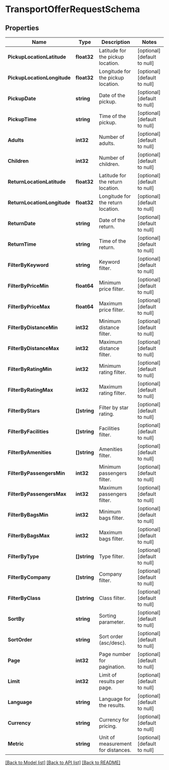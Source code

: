 # TransportOfferRequestSchema

## Properties
Name | Type | Description | Notes
------------ | ------------- | ------------- | -------------
**PickupLocationLatitude** | **float32** | Latitude for the pickup location. | [optional] [default to null]
**PickupLocationLongitude** | **float32** | Longitude for the pickup location. | [optional] [default to null]
**PickupDate** | **string** | Date of the pickup. | [optional] [default to null]
**PickupTime** | **string** | Time of the pickup. | [optional] [default to null]
**Adults** | **int32** | Number of adults. | [optional] [default to null]
**Children** | **int32** | Number of children. | [optional] [default to null]
**ReturnLocationLatitude** | **float32** | Latitude for the return location. | [optional] [default to null]
**ReturnLocationLongitude** | **float32** | Longitude for the return location. | [optional] [default to null]
**ReturnDate** | **string** | Date of the return. | [optional] [default to null]
**ReturnTime** | **string** | Time of the return. | [optional] [default to null]
**FilterByKeyword** | **string** | Keyword filter. | [optional] [default to null]
**FilterByPriceMin** | **float64** | Minimum price filter. | [optional] [default to null]
**FilterByPriceMax** | **float64** | Maximum price filter. | [optional] [default to null]
**FilterByDistanceMin** | **int32** | Minimum distance filter. | [optional] [default to null]
**FilterByDistanceMax** | **int32** | Maximum distance filter. | [optional] [default to null]
**FilterByRatingMin** | **int32** | Minimum rating filter. | [optional] [default to null]
**FilterByRatingMax** | **int32** | Maximum rating filter. | [optional] [default to null]
**FilterByStars** | **[]string** | Filter by star rating. | [optional] [default to null]
**FilterByFacilities** | **[]string** | Facilities filter. | [optional] [default to null]
**FilterByAmenities** | **[]string** | Amenities filter. | [optional] [default to null]
**FilterByPassengersMin** | **int32** | Minimum passengers filter. | [optional] [default to null]
**FilterByPassengersMax** | **int32** | Maximum passengers filter. | [optional] [default to null]
**FilterByBagsMin** | **int32** | Minimum bags filter. | [optional] [default to null]
**FilterByBagsMax** | **int32** | Maximum bags filter. | [optional] [default to null]
**FilterByType** | **[]string** | Type filter. | [optional] [default to null]
**FilterByCompany** | **[]string** | Company filter. | [optional] [default to null]
**FilterByClass** | **[]string** | Class filter. | [optional] [default to null]
**SortBy** | **string** | Sorting parameter. | [optional] [default to null]
**SortOrder** | **string** | Sort order (asc/desc). | [optional] [default to null]
**Page** | **int32** | Page number for pagination. | [optional] [default to null]
**Limit** | **int32** | Limit of results per page. | [optional] [default to null]
**Language** | **string** | Language for the results. | [optional] [default to null]
**Currency** | **string** | Currency for pricing. | [optional] [default to null]
**Metric** | **string** | Unit of measurement for distances. | [optional] [default to null]

[[Back to Model list]](../README.md#documentation-for-models) [[Back to API list]](../README.md#documentation-for-api-endpoints) [[Back to README]](../README.md)

